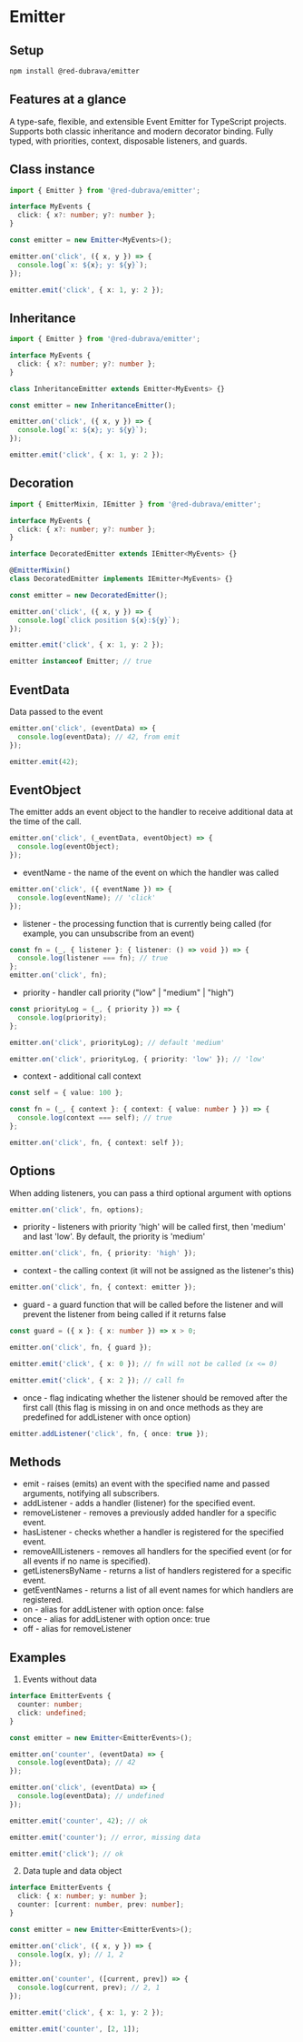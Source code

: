 # Emitter

## Setup

```bash
npm install @red-dubrava/emitter
```

## Features at a glance

A type-safe, flexible, and extensible Event Emitter for TypeScript projects. Supports both classic inheritance and modern decorator binding. Fully typed, with priorities, context, disposable listeners, and guards.

## Class instance

```ts
import { Emitter } from '@red-dubrava/emitter';

interface MyEvents {
  click: { x?: number; y?: number };
}

const emitter = new Emitter<MyEvents>();

emitter.on('click', ({ x, y }) => {
  console.log(`x: ${x}; y: ${y}`);
});

emitter.emit('click', { x: 1, y: 2 });
```

## Inheritance

```ts
import { Emitter } from '@red-dubrava/emitter';

interface MyEvents {
  click: { x?: number; y?: number };
}

class InheritanceEmitter extends Emitter<MyEvents> {}

const emitter = new InheritanceEmitter();

emitter.on('click', ({ x, y }) => {
  console.log(`x: ${x}; y: ${y}`);
});

emitter.emit('click', { x: 1, y: 2 });
```

## Decoration

```ts
import { EmitterMixin, IEmitter } from '@red-dubrava/emitter';

interface MyEvents {
  click: { x?: number; y?: number };
}

interface DecoratedEmitter extends IEmitter<MyEvents> {}

@EmitterMixin()
class DecoratedEmitter implements IEmitter<MyEvents> {}

const emitter = new DecoratedEmitter();

emitter.on('click', ({ x, y }) => {
  console.log(`click position ${x}:${y}`);
});

emitter.emit('click', { x: 1, y: 2 });

emitter instanceof Emitter; // true
```

## EventData

Data passed to the event

```ts
emitter.on('click', (eventData) => {
  console.log(eventData); // 42, from emit
});

emitter.emit(42);
```

## EventObject

The emitter adds an event object to the handler to receive additional data at the time of the call.

```ts
emitter.on('click', (_eventData, eventObject) => {
  console.log(eventObject);
});
```

- eventName - the name of the event on which the handler was called

```ts
emitter.on('click', ({ eventName }) => {
  console.log(eventName); // 'click'
});
```

- listener - the processing function that is currently being called (for example, you can unsubscribe from an event)

```ts
const fn = (_, { listener }: { listener: () => void }) => {
  console.log(listener === fn); // true
};
emitter.on('click', fn);
```

- priority - handler call priority ("low" | "medium" | "high")

```ts
const priorityLog = (_, { priority }) => {
  console.log(priority);
};

emitter.on('click', priorityLog); // default 'medium'

emitter.on('click', priorityLog, { priority: 'low' }); // 'low'
```

- context - additional call context

```ts
const self = { value: 100 };

const fn = (_, { context }: { context: { value: number } }) => {
  console.log(context === self); // true
};

emitter.on('click', fn, { context: self });
```

## Options

When adding listeners, you can pass a third optional argument with options

```ts
emitter.on('click', fn, options);
```

- priority - listeners with priority 'high' will be called first, then 'medium' and last 'low'. By default, the priority is 'medium'

```ts
emitter.on('click', fn, { priority: 'high' });
```

- context - the calling context (it will not be assigned as the listener's this)

```ts
emitter.on('click', fn, { context: emitter });
```

- guard - a guard function that will be called before the listener and will prevent the listener from being called if it returns false

```ts
const guard = ({ x }: { x: number }) => x > 0;

emitter.on('click', fn, { guard });

emitter.emit('click', { x: 0 }); // fn will not be called (x <= 0)

emitter.emit('click', { x: 2 }); // call fn
```

- once - flag indicating whether the listener should be removed after the first call (this flag is missing in on and once methods as they are predefined for addListener with once option)

```ts
emitter.addListener('click', fn, { once: true });
```

## Methods

- emit - raises (emits) an event with the specified name and passed arguments, notifying all subscribers.
- addListener - adds a handler (listener) for the specified event.
- removeListener - removes a previously added handler for a specific event.
- hasListener - checks whether a handler is registered for the specified event.
- removeAllListeners - removes all handlers for the specified event (or for all events if no name is specified).
- getListenersByName - returns a list of handlers registered for a specific event.
- getEventNames - returns a list of all event names for which handlers are registered.
- on - alias for addListener with option once: false
- once - alias for addListener with option once: true
- off - alias for removeListener

## Examples

1. Events without data

```ts
interface EmitterEvents {
  counter: number;
  click: undefined;
}

const emitter = new Emitter<EmitterEvents>();

emitter.on('counter', (eventData) => {
  console.log(eventData); // 42
});

emitter.on('click', (eventData) => {
  console.log(eventData); // undefined
});

emitter.emit('counter', 42); // ok

emitter.emit('counter'); // error, missing data

emitter.emit('click'); // ok
```

2. Data tuple and data object

```ts
interface EmitterEvents {
  click: { x: number; y: number };
  counter: [current: number, prev: number];
}

const emitter = new Emitter<EmitterEvents>();

emitter.on('click', ({ x, y }) => {
  console.log(x, y); // 1, 2
});

emitter.on('counter', ([current, prev]) => {
  console.log(current, prev); // 2, 1
});

emitter.emit('click', { x: 1, y: 2 });

emitter.emit('counter', [2, 1]);
```
